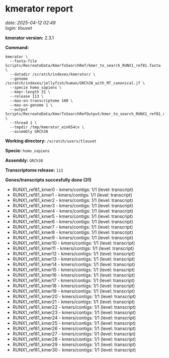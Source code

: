 # kmerator report
*date: 2025-04-12 02:49*  
*login: tlouvet*

**kmerator version:** 2.3.1

**Command:**

```
kmerator \
  --fasta-file Scripts/RecreateData/KmerToSearchRef/kmer_to_search_RUNX1_ref81.fasta \
  --datadir /scratch/indexes/kmerator/ \
  --genome /scratch/indexes/jellyfish/human/GRCh38_with_MT_canonical.jf \
  --specie homo_sapiens \
  --kmer-length 31 \
  --release 113 \
  --max-on-transcriptome 100 \
  --max-on-genome 1 \
  --output Scripts/RecreateData/KmerToSearchRefOutput/kmer_to_search_RUNX1_ref81_output \
  --thread 1 \
  --tmpdir /tmp/kmerator_ein654cv \
  --assembly GRCh38
```

**Working directory:** `/scratch/users/tlouvet`

**Specie:** `homo_sapiens`

**Assembly:** `GRCh38`

**Transcriptome release:** `113`

**Genes/transcripts succesfully done (31)**

- RUNX1_ref81_kmer0 - kmers/contigs: 1/1 (level: transcript)
- RUNX1_ref81_kmer1 - kmers/contigs: 1/1 (level: transcript)
- RUNX1_ref81_kmer2 - kmers/contigs: 1/1 (level: transcript)
- RUNX1_ref81_kmer3 - kmers/contigs: 1/1 (level: transcript)
- RUNX1_ref81_kmer4 - kmers/contigs: 1/1 (level: transcript)
- RUNX1_ref81_kmer5 - kmers/contigs: 1/1 (level: transcript)
- RUNX1_ref81_kmer6 - kmers/contigs: 1/1 (level: transcript)
- RUNX1_ref81_kmer7 - kmers/contigs: 1/1 (level: transcript)
- RUNX1_ref81_kmer8 - kmers/contigs: 1/1 (level: transcript)
- RUNX1_ref81_kmer9 - kmers/contigs: 1/1 (level: transcript)
- RUNX1_ref81_kmer10 - kmers/contigs: 1/1 (level: transcript)
- RUNX1_ref81_kmer11 - kmers/contigs: 1/1 (level: transcript)
- RUNX1_ref81_kmer12 - kmers/contigs: 1/1 (level: transcript)
- RUNX1_ref81_kmer13 - kmers/contigs: 1/1 (level: transcript)
- RUNX1_ref81_kmer14 - kmers/contigs: 1/1 (level: transcript)
- RUNX1_ref81_kmer15 - kmers/contigs: 1/1 (level: transcript)
- RUNX1_ref81_kmer16 - kmers/contigs: 1/1 (level: transcript)
- RUNX1_ref81_kmer17 - kmers/contigs: 1/1 (level: transcript)
- RUNX1_ref81_kmer18 - kmers/contigs: 1/1 (level: transcript)
- RUNX1_ref81_kmer19 - kmers/contigs: 1/1 (level: transcript)
- RUNX1_ref81_kmer20 - kmers/contigs: 1/1 (level: transcript)
- RUNX1_ref81_kmer21 - kmers/contigs: 1/1 (level: transcript)
- RUNX1_ref81_kmer22 - kmers/contigs: 1/1 (level: transcript)
- RUNX1_ref81_kmer23 - kmers/contigs: 1/1 (level: transcript)
- RUNX1_ref81_kmer24 - kmers/contigs: 1/1 (level: transcript)
- RUNX1_ref81_kmer25 - kmers/contigs: 1/1 (level: transcript)
- RUNX1_ref81_kmer26 - kmers/contigs: 1/1 (level: transcript)
- RUNX1_ref81_kmer27 - kmers/contigs: 1/1 (level: transcript)
- RUNX1_ref81_kmer28 - kmers/contigs: 1/1 (level: transcript)
- RUNX1_ref81_kmer29 - kmers/contigs: 1/1 (level: transcript)
- RUNX1_ref81_kmer30 - kmers/contigs: 1/1 (level: transcript)
